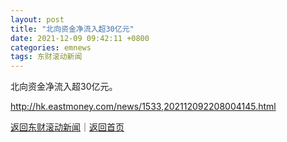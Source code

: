 ```yaml
---
layout: post
title: "北向资金净流入超30亿元"
date: 2021-12-09 09:42:11 +0800
categories: emnews
tags: 东财滚动新闻
---
```


北向资金净流入超30亿元。

<http://hk.eastmoney.com/news/1533,202112092208004145.html>

[返回东财滚动新闻](//finews.withounder.com/emnews/)｜[返回首页](//finews.withounder.com/)